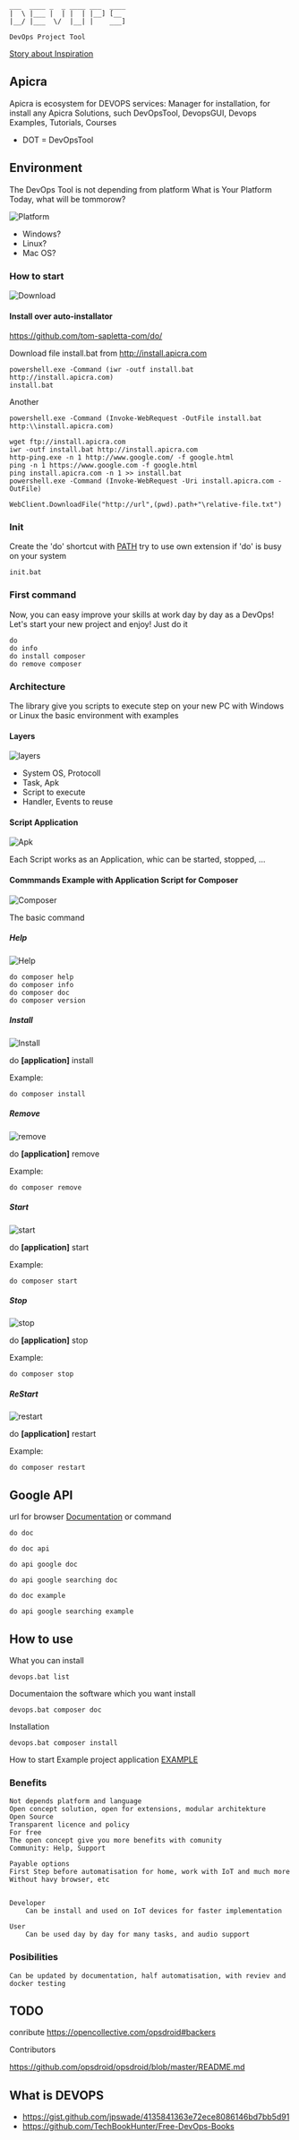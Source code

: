    ___  ____ _  _ ____ ___  ____ 
    |  \ |___ |  | |  | |__] [__  
    |__/ |___  \/  |__| |    ___] 
    
    DevOps Project Tool
[Story about Inspiration](INSPIRATION.md)

## Apicra
Apicra is ecosystem for DEVOPS services: Manager for installation, for install any Apicra Solutions, such DevOpsTool, DevopsGUI, Devops Examples, Tutorials, Courses
+ DOT = DevOpsTool
 

## Environment
The DevOps Tool is not depending from platform
What is Your Platform Today, what will be tommorow?


![Platform](doc/img/icons8-pallet-100.png) 
+ Windows? 
+ Linux?
+ Mac OS?

### How to start
![Download](doc/img/icons8-download-100.png)

#### Install over auto-installator
https://github.com/tom-sapletta-com/do/

Download file install.bat from http://install.apicra.com
    
    powershell.exe -Command (iwr -outf install.bat http://install.apicra.com)
    install.bat
    
Another
    
    powershell.exe -Command (Invoke-WebRequest -OutFile install.bat http:\\install.apicra.com)
        
    wget ftp://install.apicra.com
    iwr -outf install.bat http://install.apicra.com
    http-ping.exe -n 1 http://www.google.com/ -f google.html
    ping -n 1 https://www.google.com -f google.html
    ping install.apicra.com -n 1 >> install.bat        
    powershell.exe -Command (Invoke-WebRequest -Uri install.apicra.com -OutFile)
    
    WebClient.DownloadFile("http://url",(pwd).path+"\relative-file.txt")

### Init
Create the 'do' shortcut with [PATH](PATH.md)
try to use own extension if 'do' is busy on your system
    
    init.bat
       
### First command 
Now, you can easy improve your skills at work day by day as a DevOps!
Let's start your new project and enjoy!
Just do it
     
    do
    do info
    do install composer
    do remove composer

### Architecture
The library give you scripts to execute step on your new PC with Windows or Linux the basic environment with examples

#### Layers
![layers](doc/img/icons8-layers-filled-100.png)

* System OS, Protocoll
* Task, Apk
* Script to execute
* Handler, Events to reuse

#### Script Application
![Apk](doc/img/icons8-apk-100.png)

Each Script works as an Application, whic can be started, stopped, ...

#### Commmands Example with Application Script for Composer
![Composer](doc/img/logo-composer-transparent2.png)

The basic command
 
##### Help
![Help](doc/img/icons8-apk-100.png)

    do composer help
    do composer info
    do composer doc
    do composer version
    
##### Install 
![Install](./doc/img/icons8-downloading-updates-96.png)
        
do **[application]** install

Example:

    do composer install
           
##### Remove
![remove](doc/img/icons8-close-window-100.png)

do **[application]** remove

Example:
    
    do composer remove
    
##### Start
![start](doc/img/icons8-start-100.png)

do **[application]** start

Example:

    do composer start
    
##### Stop
![stop](doc/img/icons8-home-button-100.png)

do **[application]** stop

Example:

    do composer stop 

##### ReStart
![restart](doc/img/icons8-restart-100.png)

do **[application]** restart

Example:

    do composer restart 

 
## Google API

url for browser [Documentation](https://github.com/tom-sapletta-com/devops) or command

    do doc

    do doc api
    
    do api google doc
    
    do api google searching doc
    
    do doc example
    
    do api google searching example
  

## How to use
What you can install

    devops.bat list

Documentaion the software which you want install

    devops.bat composer doc

Installation

    devops.bat composer install    

How to start Example project application
[EXAMPLE](EXAMPLE.md)

    
### Benefits

    Not depends platform and language
    Open concept solution, open for extensions, modular architekture
    Open Source 
    Transparent licence and policy
    For free
    The open concept give you more benefits with comunity
    Community: Help, Support
    
    Payable options
    First Step before automatisation for home, work with IoT and much more
    Without havy browser, etc
    
    
    Developer
        Can be install and used on IoT devices for faster implementation
    
    User
        Can be used day by day for many tasks, and audio support 
    
   
    
### Posibilities    
    
    Can be updated by documentation, half automatisation, with reviev and docker testing
    
## TODO
conribute
https://opencollective.com/opsdroid#backers
    
Contributors
    
https://github.com/opsdroid/opsdroid/blob/master/README.md


## What is DEVOPS    

+ https://gist.github.com/jpswade/4135841363e72ece8086146bd7bb5d91
+ https://github.com/TechBookHunter/Free-DevOps-Books